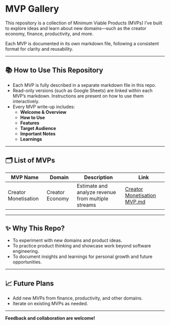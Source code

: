 # MVP Gallery

This repository is a collection of Minimum Viable Products (MVPs) I’ve built to explore ideas and learn about new domains—such as the creator economy, finance, productivity, and more.

Each MVP is documented in its own markdown file, following a consistent format for clarity and reusability.

---

## 📚 How to Use This Repository

- Each MVP is fully described in a separate markdown file in this repo.
- Read-only versions (such as Google Sheets) are linked within each MVP’s markdown. Instructions are present on how to use them interactively.
- Every MVP write-up includes:
    - **Welcome & Overview**
    - **How to Use**
    - **Features**
    - **Target Audience**
    - **Important Notes**
    - **Learnings**

---

## 🗂️ List of MVPs

| MVP Name                 | Domain           | Description                                           | Link                                                           |
|--------------------------|------------------|-------------------------------------------------------|----------------------------------------------------------------|
| Creator Monetisation     | Creator Economy  | Estimate and analyze revenue from multiple streams    | [Creator Monetisation MVP.md](Creator%20Monetisation%20MVP.md) |


---

## ✨ Why This Repo?

- To experiment with new domains and product ideas.
- To practice product thinking and showcase work beyond software engineering.
- To document insights and learnings for personal growth and future opportunities.

---

## 📈 Future Plans

- Add new MVPs from finance, productivity, and other domains.
- Iterate on existing MVPs as needed.

---

**Feedback and collaboration are welcome!**
